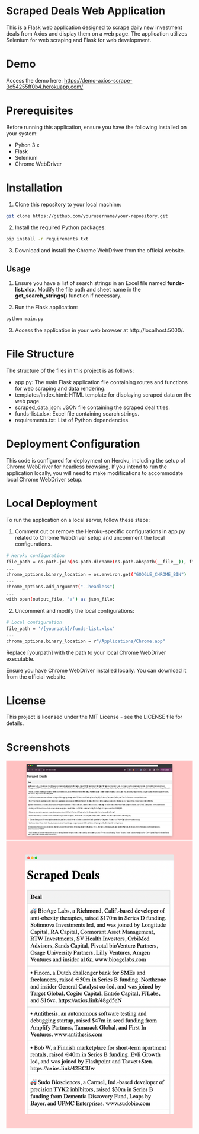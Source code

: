 # Scraped Deals Web Application

This is a Flask web application designed to scrape daily new investment deals from Axios and display them on a web page. The application utilizes Selenium for web scraping and Flask for web development.
# Demo

Access the demo here: https://demo-axios-scrape-3c54255ff0b4.herokuapp.com/


# Prerequisites
Before running this application, ensure you have the following installed on your system:

- Pyhon 3.x
- Flask
- Selenium
- Chrome WebDriver

# Installation
1. Clone this repository to your local machine:

``` bash
git clone https://github.com/yourusername/your-repository.git
```
2. Install the required Python packages:
``` bash
pip install -r requirements.txt
```
3. Download and install the Chrome WebDriver from the official website.

## Usage
1. Ensure you have a list of search strings in an Excel file named **funds-list.xlsx**. Modify the file path and sheet name in the **get_search_strings()** function if necessary.

2. Run the Flask application:

``` bash
python main.py
```
3. Access the application in your web browser at http://localhost:5000/.

# File Structure
The structure of the files in this project is as follows:

- app.py: The main Flask application file containing routes and functions for web scraping and data rendering.
- templates/index.html: HTML template for displaying scraped data on the web page.
- scraped_data.json: JSON file containing the scraped deal titles.
- funds-list.xlsx: Excel file containing search strings.
- requirements.txt: List of Python dependencies.

# Deployment Configuration
This code is configured for deployment on Heroku, including the setup of Chrome WebDriver for headless browsing. If you intend to run the application locally, you will need to make modifications to accommodate local Chrome WebDriver setup.

# Local Deployment
To run the application on a local server, follow these steps:

1. Comment out or remove the Heroku-specific configurations in app.py related to Chrome WebDriver setup and uncomment the local configurations.

``` bash
# Heroku configuration
file_path = os.path.join(os.path.dirname(os.path.abspath(__file__)), file_name)
...
chrome_options.binary_location = os.environ.get("GOOGLE_CHROME_BIN")
...
chrome_options.add_argument("--headless")
...
with open(output_file, 'a') as json_file:
```
2. Uncomment and modify the local configurations:
``` bash
# Local configuration
file_path = '/[yourpath]/funds-list.xlsx'
...
chrome_options.binary_location = r"/Applications/Chrome.app"
```
Replace [yourpath] with the path to your local Chrome WebDriver executable.

Ensure you have Chrome WebDriver installed locally. You can download it from the official website.


# License
This project is licensed under the MIT License - see the LICENSE file for details.

# Screenshots

![App Screenshot](Screenshots/desktop-screenshot.png)
![App Screenshot](Screenshots/mobile-screenshot.png)

